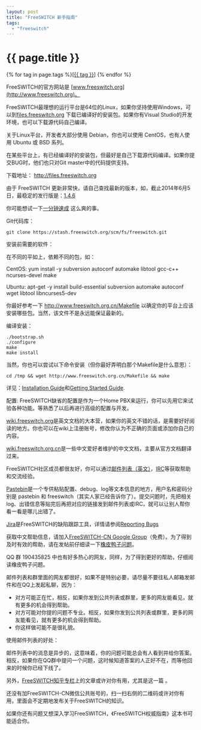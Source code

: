 ```yaml
---
layout: post
title: "FreeSWITCH 新手指南"
tags:
  - "freeswitch"
---
```


# {{ page.title }}

<div class="tags">
{% for tag in page.tags %}[<a class="tag" href="/tags.html#{{ tag }}">{{ tag }}</a>] {% endfor %}
</div>


FreeSWITCH的官方网站是 [www.freeswitch.org](http://www.freeswitch.org)。

FreeSWITCH最理想的运行平台是64位的Linux，如果你坚持使用Windows，可以到[files.freeswitch.org](http://files.freeswitch.org) 下载已编译好的安装包。如果你有Visual Studio的开发环境，也可以下载源代码自己编译。

关于Linux平台，开发者大部分使用 Debian，你也可以使用 CentOS，也有人使用 Ubuntu 或 BSD 系列。

在某些平台上，有已经编译好的安装包，但最好是自己下载源代码编译。如果你提交BUG时，他们也只对Git master中的代码提供支持。

下载地址： <http://files.freeswitch.org>

由于 FreeSWITCH 更新非常快，请自己查找最新的版本，如，截止2014年6月5日，最稳定的发行版是：[1.4.6](http://files.freeswitch.org/freeswitch-1.4.6.tar.gz)

你可能想试一下[一分钟速成](/2014/07/28/FreeSWITCH-sucheng.html) 这么爽的事。

Git代码库：

    git clone https://stash.freeswitch.org/scm/fs/freeswitch.git

安装前需要的软件：

在不同的平如上，依赖不同的包，如：

CentOS:
    yum install -y subversion autoconf automake libtool gcc-c++ ncurses-devel make

Ubuntu:
    apt-get -y install build-essential subversion automake autoconf wget libtool libncurses5-dev

你最好参考一下 <http://www.freeswitch.org.cn/Makefile> 以确定你的平台上应该安装哪些包。当然，该文件不是永远能保证最新的。

编译安装：

    ./bootstrap.sh
    ./configure
    make
    make install

当然，你也可以尝试以下命令安装（但你最好弄明白那个Makefile是什么意思）：

    cd /tmp && wget http://www.freeswitch.org.cn/Makefile && make

详见：[Installation Guide](http://wiki.freeswitch.org/wiki/Installation_Guide)和[Getting Started Guide](http://wiki.freeswitch.org/wiki/Getting_Started_Guide).


配置: FreeSWITCH缺省的配置是作为一个Home PBX来运行，你可以先用它来试验各种功能。等熟悉了以后再进行高级的配置与开发。

[wiki.freeswitch.org](http://wiki.freeswitch.org)是英文文档的大本营，如果你的英文不错的话，是需要好好阅读的地方。你也可以在wiki上注册账号，修改你认为不正确的页面或添加你自己的内容。

[wiki.freeswitch.org.cn](http://wiki.freeswitch.org.cn)是一些中文爱好者维护的中文文档，主要从官方文档翻译过来。

FreeSWITCH社区成员都很友好，你可以通过[邮件列表（英文）](lists.freeswitch.org)，[IRC](http://wiki.freeswitch.org/wiki/IRC)等获取帮助和交流经验。

[Pastebin](http://pastebin.freeswitch.org/)是一个专供粘贴配置、debug、log等文本信息的地方，用户名和密码分别是 pastebin 和 freeswitch（其实人家已经告诉你了）。提交问题时，先把相关log、出错信息等贴完后再把对应的链接发到邮件列表或IRC，就可以让别人帮你看一看是哪儿出错了。

[Jira](jira.freeswitch.org)是FreeSWITCH的缺陷跟踪工具，详情请参阅[Reporting Bugs]( http://wiki.freeswitch.org/wiki/Reporting_Bugs)

获取中文帮助信息，请加入[FreeSWITCH-CN Google Group](http://groups.google.com/group/freeswitch-cn)（免费）。为了得到及时有效的帮助，请在发帖前仔细读一下[橡皮鸭子问题](/2012/09/21/jie-jue-xiang-pi-ya-zi-wen-ti.html)。

QQ 群 190435825 中也有好多热心的网友，同样，为了得到更好的帮助，仔细阅读橡皮鸭子问题。

邮件列表和群里面的网友都很好，如果不是特别必要，请尽量不要往私人邮箱发邮件和在QQ上发起私聊，因为：

- 对方可能正在忙，相反，如果你发到公共列表或群里，更多的网友能看见，就有更多的机会得到帮助。
- 对方可能对你提的问题不专业。相反，如果你发到公共列表或群里，更多的网友能看见，就有更多的机会得到帮助。
- 你这样做可能不是很礼貌。

使用邮件列表的好处：

邮件列表中的消息是异步的，这意味着，你的问题可能总会有人看到并给你答案。相反，如果你在QQ群中提问一个问题，这时候知道答案的人正好不在，而等他回来的时候你已经下线了。

另外，[FreeSWITCH知乎专栏](http://zhuanlan.zhihu.com/freeswitch)上的文章或许对你有用，尤其是这一篇[](http://zhuanlan.zhihu.com/freeswitch/19648543) 。

还没有加FreeSWITCH-CN微信公共账号的，扫一扫右侧的二维码或许对你有用，里面会不定期地发布关于FreeSWITCH的知识。

如果你还有问题又想深入学习FreeSWITCH，《FreeSWITCH权威指南》这本书可能适合你。

